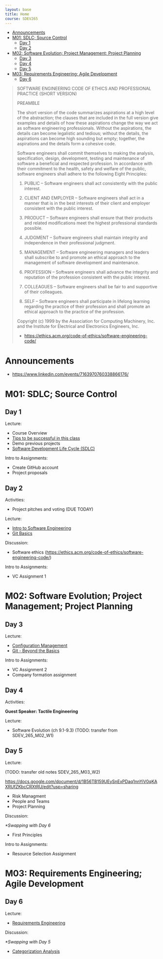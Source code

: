 ```yaml
---
layout: base
title: Home
course: SDEV265
---
```


<!--
TODO:
Discussion: Attend or watch prof. dev. webinar.
- I should probably give them  a few options.
- Microsoft dev conference
- Google cloud on air
https://cloudonair.withgoogle.com/
https://azure.microsoft.com/en-us/resources/events
-->

- [Announcements](#announcements)
- [M01: SDLC; Source Control](#m01-sdlc-source-control)
  - [Day 1](#day-1)
  - [Day 2](#day-2)
- [M02: Software Evolution; Project Management; Project Planning](#m02-software-evolution-project-management-project-planning)
  - [Day 3](#day-3)
  - [Day 4](#day-4)
  - [Day 5](#day-5)
- [M03: Requirements Engineering; Agile Development](#m03-requirements-engineering-agile-development)
  - [Day 6](#day-6)

> SOFTWARE ENGINEERING CODE OF ETHICS AND PROFESSIONAL PRACTICE (SHORT VERSION)
>
> PREAMBLE
>
> The short version of the code summarizes aspirations at a high level of the abstraction; the clauses that are included in the full version give examples and details of how these aspirations change the way we act as software engineering professionals. Without the aspirations, the details can become legalistic and tedious; without the details, the aspirations can become high sounding but empty; together, the aspirations and the details form a cohesive code.
>
> Software engineers shall commit themselves to making the analysis, specification, design, development, testing and maintenance of software a beneficial and respected profession. In accordance with their commitment to the health, safety and welfare of the public, software engineers shall adhere to the following Eight Principles:
>
> 1.  PUBLIC – Software engineers shall act consistently with the public interest.
>
> 2.  CLIENT AND EMPLOYER – Software engineers shall act in a manner that is in the best interests of their client and employer consistent with the public interest.
>
> 3.  PRODUCT – Software engineers shall ensure that their products and related modifications meet the highest professional standards possible.
>
> 4.  JUDGMENT – Software engineers shall maintain integrity and independence in their professional judgment.
>
> 5.  MANAGEMENT – Software engineering managers and leaders shall subscribe to and promote an ethical approach to the management of software development and maintenance.
>
> 6.  PROFESSION – Software engineers shall advance the integrity and reputation of the profession consistent with the public interest.
>
> 7.  COLLEAGUES – Software engineers shall be fair to and supportive of their colleagues.
>
> 8.  SELF – Software engineers shall participate in lifelong learning regarding the practice of their profession and shall promote an ethical approach to the practice of the profession.
>
> Copyright (c) 1999 by the Association for Computing Machinery, Inc. and the Institute for Electrical and Electronics Engineers, Inc.
>
> - https://ethics.acm.org/code-of-ethics/software-engineering-code/

# Announcements

- https://www.linkedin.com/events/7163970760338866176/

# M01: SDLC; Source Control

## Day 1

Lecture:

- Course Overview
- [Tips to be successful in this class](intro_to_course.md)
- Demo previous projects
- [Software Development Life Cycle (SDLC)](../common/sdlc.html?course=SDEV265)

Intro to Assignments:

- Create GitHub account
- Project proposals

## Day 2

Activities:

- Project pitches and voting (DUE TODAY)

Lecture:

- [Intro to Software Engineering](software_engineering.md)
- [Git Basics](git_basics.md)

Discussion:

- Software ethics (https://ethics.acm.org/code-of-ethics/software-engineering-code/)

Intro to Assignments:

- VC Assignment 1

# M02: Software Evolution; Project Management; Project Planning

## Day 3

Lecture:

- [Configuration Management](configuration_management.md)
- [Git - Beyond the Basics](git_advanced.md)

Intro to Assignments:

- VC Assignment 2
- Company formation assignment

## Day 4

Activities:

**Guest Speaker: Tactile Engineering**

Lecture:

- Software Evolution (ch 9.1-9.3) (TODO: transfer from SDEV_265_M02_W1)

## Day 5

Lecture:

(TODO: transfer old notes SDEV_265_M03_W2)

https://docs.google.com/document/d/1B56TB159UEySnExPDaq1nnYiV0qKAXRUfZKbcCRXtRU/edit?usp=sharing

- Risk Managment
- People and Teams
- Project Planning

Discussion:

_\*Swapping with Day 6_

- First Principles

Intro to Assignments:

- Resource Selection Assignment

# M03: Requirements Engineering; Agile Development

## Day 6

Lecture:

- [Requirements Engineering](requirements_engineering.md)

Discussion:

_\*Swapping with Day 5_

- [Categorization Analysis](discussions/categorization_analysis.md)

<!-- __________________________________________ -->
<!-- STUFF THAT WE MISSED
- Software Evolution (ch 9.1-9.3)
-->
<!-- __________________________________________ -->

<!-- __________________________________________ -->
<!-- If discussions are needed see notes.txt -->
<!-- __________________________________________ -->
